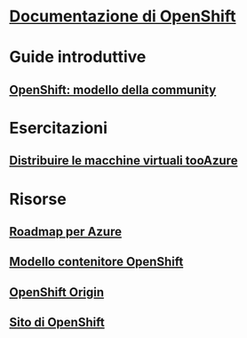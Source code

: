 # [Documentazione di OpenShift](index.md)
# Guide introduttive
## [OpenShift: modello della community](https://azure.microsoft.com/en-us/resources/templates/openshift-origin-rhel/)
# Esercitazioni
## [Distribuire le macchine virtuali tooAzure](/azure/virtual-machines/linux/openshift-get-started)
# Risorse
## [Roadmap per Azure](https://azure.microsoft.com/roadmap/)
## [Modello contenitore OpenShift](https://github.com/Microsoft/openshift-container-platform)
## [OpenShift Origin](https://docs.openshift.org/latest/getting_started/index.html)
## [Sito di OpenShift](https://docs.openshift.org/latest/welcome/index.html)
